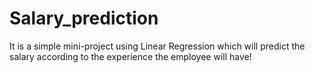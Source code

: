 # Salary_prediction
It is a simple mini-project using Linear Regression which will predict the salary according to the experience the employee will have!
